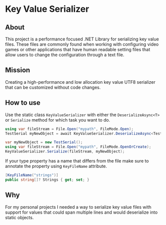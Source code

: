 # Key Value Serializer
## About
This project is a performance focused .NET Library for serializing key value files. 
These files are commonly found when working with configuring video games or other applications that have human readable setting files that allow users to change the configuration through a text file.

## Mission
Creating a high-performance and low allocation key value UTF8 serializer that can be customized without code changes. 

## How to use
Use the static class ```KeyValueSerializer``` with either the ```DeserializeAsync<T>``` or ```Serialize``` method for which task you want to do.
```C#
using var fileStream = File.Open("mypath", FileMode.Open);
TestSerial myNewObject = await KeyValueSerializer.DeserializeAsync<TestSerial>(fileStream);
```

```C#
var myNewObject = new TestSerial();
using var fileStream = File.Open("mypath", FileMode.OpenOrCreate);
KeyValueSerializer.Serialize(fileStream, myNewObject);
```

If your type property has a name that differs from the file make sure to annotate the property using ```KeyFileName``` attribute.
```C#
[KeyFileName("strings")]
public string[]? Strings { get; set; }
```

## Why
For my personal projects I needed a way to serialize key value files with support for values that could span multiple lines and would deserialize into static objects.
